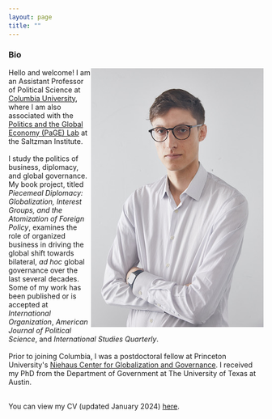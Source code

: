 ```yaml
---
layout: page
title: ""
---
```



### Bio

<img style="float: right;" src="assets/thrall_headshot_2022.JPG">
Hello and welcome! I am an Assistant Professor of Political Science at <a href="https://polisci.columbia.edu/">Columbia University</a>, where I am also associated with the <a href="https://www.siwps.org/programs/the-politics-and-global-economy-page-lab/">Politics and the Global Economy (PaGE) Lab</a> at the Saltzman Institute. <br>
<br>
I study the politics of business, diplomacy, and global governance. My book project, titled <i>Piecemeal Diplomacy: Globalization, Interest Groups, and the Atomization of Foreign Policy</i>, examines the role of organized business in driving the global shift towards bilateral, <i>ad hoc</i> global governance over the last several decades. Some of my work has been published or is accepted at <i>International Organization</i>, <i>American Journal of Political Science</i>, and <i>International Studies Quarterly</i>. 
<br><br>
Prior to joining Columbia, I was a postdoctoral fellow at Princeton University's <a href="https://niehaus.princeton.edu/">Niehaus Center for Globalization and Governance</a>. I received my PhD from the Department of Government at The University of Texas at Austin.<br><br>

You can view my CV (updated January 2024) [here](assets/Thrall_CV_Jan_2024.pdf).
